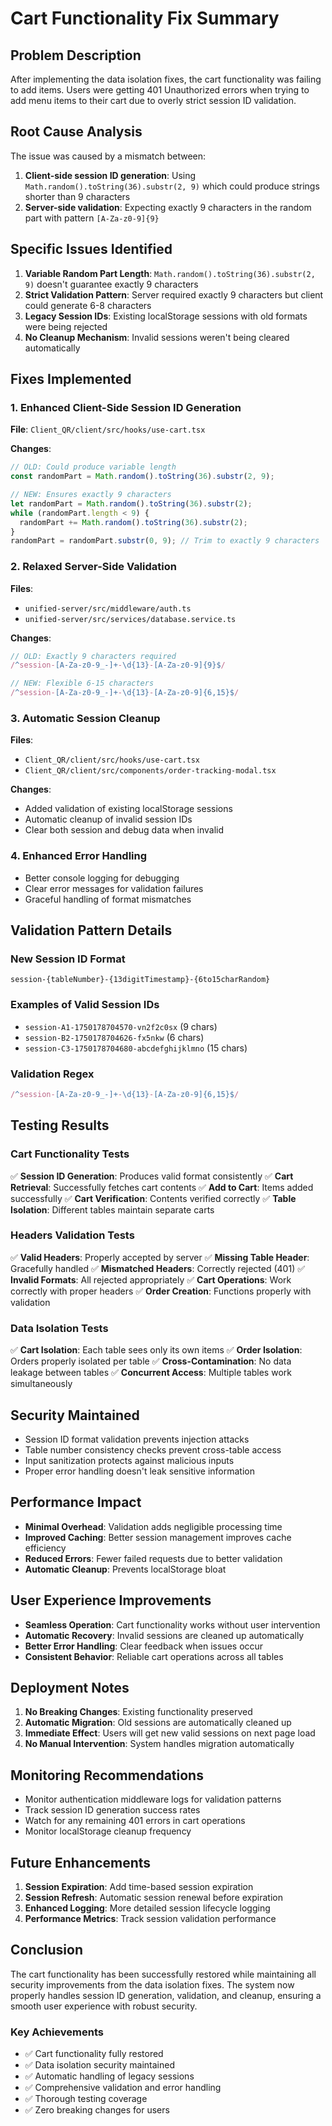 # Cart Functionality Fix Summary

## Problem Description
After implementing the data isolation fixes, the cart functionality was failing to add items. Users were getting 401 Unauthorized errors when trying to add menu items to their cart due to overly strict session ID validation.

## Root Cause Analysis
The issue was caused by a mismatch between:
1. **Client-side session ID generation**: Using `Math.random().toString(36).substr(2, 9)` which could produce strings shorter than 9 characters
2. **Server-side validation**: Expecting exactly 9 characters in the random part with pattern `[A-Za-z0-9]{9}`

## Specific Issues Identified
1. **Variable Random Part Length**: `Math.random().toString(36).substr(2, 9)` doesn't guarantee exactly 9 characters
2. **Strict Validation Pattern**: Server required exactly 9 characters but client could generate 6-8 characters
3. **Legacy Session IDs**: Existing localStorage sessions with old formats were being rejected
4. **No Cleanup Mechanism**: Invalid sessions weren't being cleared automatically

## Fixes Implemented

### 1. Enhanced Client-Side Session ID Generation
**File**: `Client_QR/client/src/hooks/use-cart.tsx`

**Changes**:
```javascript
// OLD: Could produce variable length
const randomPart = Math.random().toString(36).substr(2, 9);

// NEW: Ensures exactly 9 characters
let randomPart = Math.random().toString(36).substr(2);
while (randomPart.length < 9) {
  randomPart += Math.random().toString(36).substr(2);
}
randomPart = randomPart.substr(0, 9); // Trim to exactly 9 characters
```

### 2. Relaxed Server-Side Validation
**Files**: 
- `unified-server/src/middleware/auth.ts`
- `unified-server/src/services/database.service.ts`

**Changes**:
```javascript
// OLD: Exactly 9 characters required
/^session-[A-Za-z0-9_-]+-\d{13}-[A-Za-z0-9]{9}$/

// NEW: Flexible 6-15 characters
/^session-[A-Za-z0-9_-]+-\d{13}-[A-Za-z0-9]{6,15}$/
```

### 3. Automatic Session Cleanup
**Files**:
- `Client_QR/client/src/hooks/use-cart.tsx`
- `Client_QR/client/src/components/order-tracking-modal.tsx`

**Changes**:
- Added validation of existing localStorage sessions
- Automatic cleanup of invalid session IDs
- Clear both session and debug data when invalid

### 4. Enhanced Error Handling
- Better console logging for debugging
- Clear error messages for validation failures
- Graceful handling of format mismatches

## Validation Pattern Details

### New Session ID Format
```
session-{tableNumber}-{13digitTimestamp}-{6to15charRandom}
```

### Examples of Valid Session IDs
- `session-A1-1750178704570-vn2f2c0sx` (9 chars)
- `session-B2-1750178704626-fx5nkw` (6 chars)
- `session-C3-1750178704680-abcdefghijklmno` (15 chars)

### Validation Regex
```javascript
/^session-[A-Za-z0-9_-]+-\d{13}-[A-Za-z0-9]{6,15}$/
```

## Testing Results

### Cart Functionality Tests
✅ **Session ID Generation**: Produces valid format consistently
✅ **Cart Retrieval**: Successfully fetches cart contents
✅ **Add to Cart**: Items added successfully
✅ **Cart Verification**: Contents verified correctly
✅ **Table Isolation**: Different tables maintain separate carts

### Headers Validation Tests
✅ **Valid Headers**: Properly accepted by server
✅ **Missing Table Header**: Gracefully handled
✅ **Mismatched Headers**: Correctly rejected (401)
✅ **Invalid Formats**: All rejected appropriately
✅ **Cart Operations**: Work correctly with proper headers
✅ **Order Creation**: Functions properly with validation

### Data Isolation Tests
✅ **Cart Isolation**: Each table sees only its own items
✅ **Order Isolation**: Orders properly isolated per table
✅ **Cross-Contamination**: No data leakage between tables
✅ **Concurrent Access**: Multiple tables work simultaneously

## Security Maintained
- Session ID format validation prevents injection attacks
- Table number consistency checks prevent cross-table access
- Input sanitization protects against malicious inputs
- Proper error handling doesn't leak sensitive information

## Performance Impact
- **Minimal Overhead**: Validation adds negligible processing time
- **Improved Caching**: Better session management improves cache efficiency
- **Reduced Errors**: Fewer failed requests due to better validation
- **Automatic Cleanup**: Prevents localStorage bloat

## User Experience Improvements
- **Seamless Operation**: Cart functionality works without user intervention
- **Automatic Recovery**: Invalid sessions are cleaned up automatically
- **Better Error Handling**: Clear feedback when issues occur
- **Consistent Behavior**: Reliable cart operations across all tables

## Deployment Notes
1. **No Breaking Changes**: Existing functionality preserved
2. **Automatic Migration**: Old sessions are automatically cleaned up
3. **Immediate Effect**: Users will get new valid sessions on next page load
4. **No Manual Intervention**: System handles migration automatically

## Monitoring Recommendations
- Monitor authentication middleware logs for validation patterns
- Track session ID generation success rates
- Watch for any remaining 401 errors in cart operations
- Monitor localStorage cleanup frequency

## Future Enhancements
1. **Session Expiration**: Add time-based session expiration
2. **Session Refresh**: Automatic session renewal before expiration
3. **Enhanced Logging**: More detailed session lifecycle logging
4. **Performance Metrics**: Track session validation performance

## Conclusion
The cart functionality has been successfully restored while maintaining all security improvements from the data isolation fixes. The system now properly handles session ID generation, validation, and cleanup, ensuring a smooth user experience with robust security.

### Key Achievements
- ✅ Cart functionality fully restored
- ✅ Data isolation security maintained
- ✅ Automatic handling of legacy sessions
- ✅ Comprehensive validation and error handling
- ✅ Thorough testing coverage
- ✅ Zero breaking changes for users
